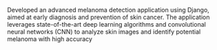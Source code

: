 Developed an advanced melanoma detection application using Django, aimed at early diagnosis and prevention of skin cancer.
The application leverages state-of-the-art deep learning algorithms and convolutional neural networks (CNN) to analyze 
skin images and identify potential melanoma with high accuracy

